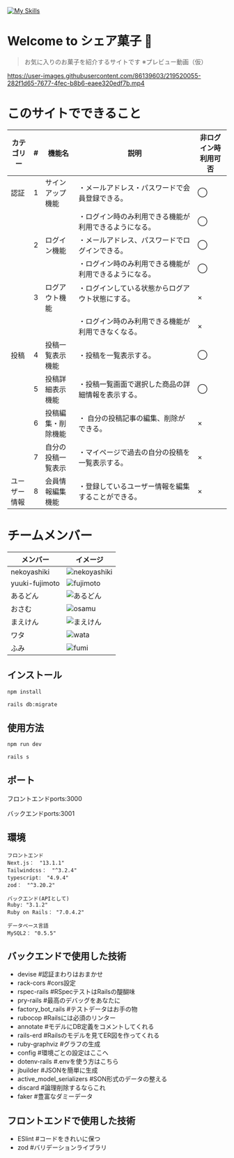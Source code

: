 [![My Skills](https://skillicons.dev/icons?i=js,html,css,tailwind,react,nextjs,rails,mysql,figma,git,postman)](https://skillicons.dev)

# Welcome to シェア菓子 👋

> お気に入りのお菓子を紹介するサイトです
※プレビュー動画（仮）

https://user-images.githubusercontent.com/86139603/219520055-282f1d65-7677-4fec-b8b6-eaee320edf7b.mp4


# このサイトでできること


|カテゴリー|#|機能名          |説明                                |非ログイン時 利用可否|
|----------|-|------------------|----------------------------------------|--|
|認証      |1|サインアップ機能  |・メールアドレス・パスワードで会員登録できる。　　　　　　　　　        |◯|
|          | |                  |・ログイン時のみ利用できる機能が利用できるようになる。|◯|
|          |2|ログイン機能      |・メールアドレス、パスワードでログインできる。　　　　　　   　　    |◯|
|          | |                  |・ログイン時のみ利用できる機能が利用できるようになる。|◯|
|          |3|ログアウト機能    |・ログインしている状態からログアウト状態にする。     　　　　　　　　 |×|
|          | |                  |・ログイン時のみ利用できる機能が利用できなくなる。   |×|
|投稿      |4|投稿一覧表示機能  |・投稿を一覧表示する。                           |◯|
|          |5|投稿詳細表示機能  |・投稿一覧画面で選択した商品の詳細情報を表示する。    |◯|
|          |6|投稿編集・削除機能|・ 自分の投稿記事の編集、削除ができる。	            |×|
|          |7|自分の投稿一覧表示|・マイページで過去の自分の投稿を一覧表示する。	       |×|
|ユーザー情報|8|会員情報編集機能|・登録しているユーザー情報を編集することができる。  　　　　    |×|


# チームメンバー
|メンバー        |イメージ|
|--------------|--------|
|nekoyashiki   |![nekoyashiki](https://user-images.githubusercontent.com/86139603/219514876-3117e6d2-5469-4435-be50-450c966cd20d.png)|
|yuuki-fujimoto|![fujimoto](https://user-images.githubusercontent.com/86139603/219514935-d10725c0-23c3-40b3-9bf0-3b2dd5dce4a2.png)|
|あるどん      |![あるどん](https://user-images.githubusercontent.com/86139603/219514983-db0cda9d-9331-4e8d-8101-12de39e6a8fe.png)|
|おさむ        |![osamu](https://user-images.githubusercontent.com/86139603/219515064-5d7b0fd7-6c04-4b77-a41b-257c6808b906.png)|
|まえけん      |![まえけん](https://user-images.githubusercontent.com/86139603/219515083-74387635-0aac-4f61-b5ba-5efd7a70be9d.png)|
|ワタ          |![wata](https://user-images.githubusercontent.com/86139603/219515105-ffd1c04a-d7fc-40f8-b082-382aab0be903.jpeg)|
|ふみ          |![fumi](https://user-images.githubusercontent.com/86139603/219515147-e9546e85-065f-4a43-99eb-331560f539aa.jpeg)|

## インストール

```sh
npm install
```
```sh
rails db:migrate
```


## 使用方法

```sh
npm run dev
```
```sh
rails s
```

## ポート
フロントエンドports:3000

バックエンドports:3001


## 環境
```
フロントエンド
Next.js：　"13.1.1"
Tailwindcss：　"^3.2.4"
typescript:　"4.9.4"
zod：　"^3.20.2"

バックエンド(APIとして)
Ruby: "3.1.2"
Ruby on Rails： "7.0.4.2"

データベース言語
MySQL2： "0.5.5"
```

## バックエンドで使用した技術
- devise #認証まわりはおまかせ
- rack-cors #cors設定
- rspec-rails #RSpecテストはRailsの醍醐味
- pry-rails #最高のデバッグをあなたに
- factory_bot_rails #テストデータはお手の物
- rubocop #Railsには必須のリンター
- annotate #モデルにDB定義をコメントしてくれる
- rails-erd #Railsのモデルを見てER図を作ってくれる
- ruby-graphviz #グラフの生成
- config #環境ごとの設定はここへ
- dotenv-rails #.envを使う方はこちら
- jbuilder #JSONを簡単に生成
- active_model_serializers #SON形式のデータの整える
- discard #論理削除するならこれ
- faker #豊富なダミーデータ
  
## フロントエンドで使用した技術
- ESlint #コードをきれいに保つ
- zod #バリデーションライブラリ

